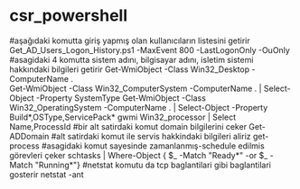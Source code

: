 # csr_powershell
#aşağıdaki komutta giriş yapmış olan kullanıcıların listesini getirir
Get_AD_Users_Logon_History.ps1 -MaxEvent 800 -LastLogonOnly -OuOnly 
#asagidaki 4 komutta sistem adını, bilgisayar adını, isletim sistemi hakkındaki bilgileri getirir
Get-WmiObject -Class Win32_Desktop -ComputerName .   
Get-WmiObject -Class Win32_ComputerSystem -ComputerName . | Select-Object -Property SystemType 
Get-WmiObject -Class Win32_OperatingSystem -ComputerName . | Select-Object -Property Build*,OSType,ServicePack*
gwmi Win32_processor | Select Name,ProcessId
#bir alt satirdaki komut domain bilgilerini ceker
Get-ADDomain
#alt satirdaki komut ile servis hakkindaki bilgileri aliriz
get-process
#asagidaki komut sayesinde zamanlanmış-schedule edilmis görevleri çeker
schtasks | Where-Object { $_ -Match "Ready*" -or $_ -Match "Running*"}
#netstat komutu da tcp baglantilari gibi baglantilari gosterir 
netstat -ant
